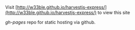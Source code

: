 Visit [http://w33ble.github.io/harvestjs-express/](http://w33ble.github.io/harvestjs-express/) to view this site

*gh-pages* repo for static hosting via github.